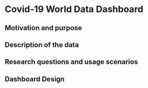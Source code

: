 # Covid-19 World Data Dashboard 

## Motivation and purpose


## Description of the data


## Research questions and usage scenarios


## Dashboard Design

